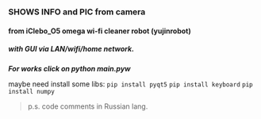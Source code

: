 ### SHOWS INFO and PIC from camera
#### from iClebo_O5 omega wi-fi cleaner robot (yujinrobot)
##### with GUI via LAN/wifi/home network.
***For works click on python main.pyw***

maybe need install some libs:
`pip install pyqt5`
`pip install keyboard`
`pip install numpy`

> p.s. code comments in Russian lang.

